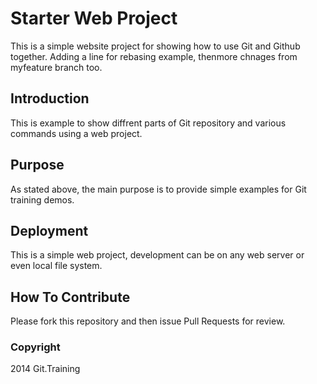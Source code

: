 # Starter Web Project

This is a simple website project for showing how to use Git and Github together.
Adding a line for rebasing example, thenmore chnages from myfeature branch too.

## Introduction

This is example to show diffrent parts of Git repository and various commands using a web project.

## Purpose

As stated above, the main purpose is to provide simple examples for Git training demos.

## Deployment

This is a simple web project, development can be on any web server or even local file system.

## How To Contribute

Please fork this repository and then issue Pull Requests for review.

### Copyright

2014 Git.Training